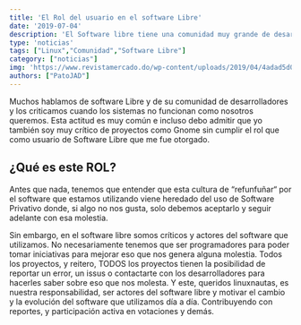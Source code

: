 ```yaml
---
title: 'El Rol del usuario en el software Libre'
date: '2019-07-04'
description: 'El Software libre tiene una comunidad muy grande de desarrolladores, pero los usuarios tenemos un rol igual de importante'
type: 'noticias'
tags: ["Linux","Comunidad","Software Libre"]
category: ["noticias"]
img: 'https://www.revistamercado.do/wp-content/uploads/2019/04/4adad5d06af2bd2b43f0eae4a530713b.jpg'
authors: ["PatoJAD"]
---
```


Muchos hablamos de software Libre y de su comunidad de desarrolladores y los criticamos cuando los sistemas no funcionan como nosotros queremos. Esta actitud es muy común e incluso debo admitir que yo también soy muy crítico de proyectos como Gnome sin cumplir el rol que como usuario de Software Libre que me fue otorgado.

## ¿Qué es este ROL?

Antes que nada, tenemos que entender que esta cultura de “refunfuñar“ por el software que estamos utilizando viene heredado del uso de Software Privativo donde, si algo no nos gusta, solo debemos aceptarlo y seguir adelante con esa molestia.

 

Sin embargo, en el software libre somos críticos y actores del software que utilizamos. No necesariamente tenemos que ser programadores para poder tomar iniciativas para mejorar eso que nos genera alguna molestia. Todos los proyectos, y reitero, TODOS los proyectos tienen la posibilidad de reportar un error, un issus o contactarte con los desarrolladores para hacerles saber sobre eso que nos molesta.
Y este, queridos linuxnautas, es nuestra responsabilidad, ser actores del software libre y motivar el cambio y la evolución del software que utilizamos día a día. Contribuyendo con reportes, y participación activa en votaciones y demás.
